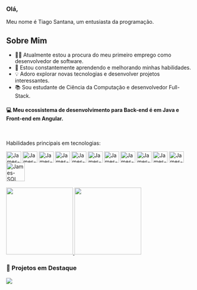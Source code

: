 ### Olá, 

Meu nome é Tiago Santana, um entusiasta da programação.

##  Sobre Mim

- 👨‍💻 Atualmente estou a procura do meu primeiro emprego como desenvolvedor de software.
- 🌱 Estou constantemente aprendendo e melhorando minhas habilidades.
- 💡 Adoro explorar novas tecnologias e desenvolver projetos interessantes.
- 📚 Sou estudante de Ciência da Computação e desenvolvedor Full-Stack.
  
#### 💻 Meu ecossistema de desenvolvimento para Back-end é em Java e Front-end em Angular. 
<div style="display: inline_block"><br>
 
 Habilidades principais em tecnologias:
 
   <img align="center" alt="James-HTML" height="30" width="40" src="https://raw.githubusercontent.com/devicons/devicon/master/icons/html5/html5-original.svg">
   <img align="center" alt="James-CSS" height="30" width="40" src="https://raw.githubusercontent.com/devicons/devicon/master/icons/css3/css3-original.svg">
   <img align="center" alt="James-CSS" height="30" width="40" src="https://raw.githubusercontent.com/devicons/devicon/master/icons/javascript/javascript-plain.svg">
   <img align="center" alt="James-CSS" height="30" width="40" src="https://raw.githubusercontent.com/devicons/devicon/master/icons/typescript/typescript-plain.svg">
   <img align="center" alt="James-CSS" height="30" width="40" src="https://cdn.jsdelivr.net/gh/devicons/devicon/icons/angularjs/angularjs-plain.svg">
   <img align="center" alt="James-bootstrap" height="30" width="40" src="https://raw.githubusercontent.com/devicons/devicon/master/icons/bootstrap/bootstrap-original.svg">
   <img align="center" alt="James-Java" height="30" width="40" src="https://raw.githubusercontent.com/devicons/devicon/master/icons/java/java-original.svg">
   <img align="center" alt="James-Java" height="30" width="40" src="https://cdn.jsdelivr.net/gh/devicons/devicon/icons/spring/spring-original.svg">
   <img align="center" alt="James-Csharp" height="30" width="40" src="https://raw.githubusercontent.com/devicons/devicon/master/icons/csharp/csharp-original.svg">
   <img align="center" alt="James-C" height="30" width="40" src="https://raw.githubusercontent.com/devicons/devicon/master/icons/c/c-original.svg">
   <img align="center" alt="James-mysql" height="30" width="40" src="https://raw.githubusercontent.com/devicons/devicon/master/icons/mysql/mysql-original.svg">
   <img align="center" alt="James-SQL" height="50" widtg="50" src = "https://cdn.jsdelivr.net/gh/devicons/devicon/icons/postgresql/postgresql-plain-wordmark.svg">
</div>

<br>

<div>
  <a href="https://github.com/JamesCode-Ts">
    <img loading="lazy" height="180em" src="https://github-readme-stats.vercel.app/api?username=JamesCode-Ts&show_icons=true&theme=dark&include_all_commits=true&count_private=true"/>
    <img loading="lazy" height="180em" src="https://github-readme-stats.vercel.app/api/top-langs/?username=JamesCode-Ts&layout=compact&langs_count=7&theme=dark"/>
  </a>
</div>


### 📌 Projetos em Destaque

<a href="https://github.com/JamesCode-Ts/portfolio>">
  <img align="center" src="https://github-readme-stats.vercel.app/api/pin/?username=JamesCode-Ts&repo=portifolio&theme=dark" />
</a>


